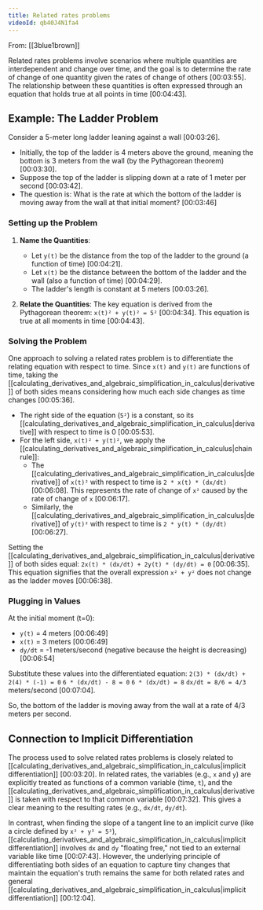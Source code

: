 ```yaml
---
title: Related rates problems
videoId: qb40J4N1fa4
---
```


From: [[3blue1brown]] <br/> 

Related rates problems involve scenarios where multiple quantities are interdependent and change over time, and the goal is to determine the rate of change of one quantity given the rates of change of others <a class="yt-timestamp" data-t="00:03:55">[00:03:55]</a>. The relationship between these quantities is often expressed through an equation that holds true at all points in time <a class="yt-timestamp" data-t="00:04:43">[00:04:43]</a>.

## Example: The Ladder Problem

Consider a 5-meter long ladder leaning against a wall <a class="yt-timestamp" data-t="00:03:26">[00:03:26]</a>.
*   Initially, the top of the ladder is 4 meters above the ground, meaning the bottom is 3 meters from the wall (by the Pythagorean theorem) <a class="yt-timestamp" data-t="00:03:30">[00:03:30]</a>.
*   Suppose the top of the ladder is slipping down at a rate of 1 meter per second <a class="yt-timestamp" data-t="00:03:42">[00:03:42]</a>.
*   The question is: What is the rate at which the bottom of the ladder is moving away from the wall at that initial moment? <a class="yt-timestamp" data-t="00:03:46">[00:03:46]</a>

### Setting up the Problem

1.  **Name the Quantities**:
    *   Let `y(t)` be the distance from the top of the ladder to the ground (a function of time) <a class="yt-timestamp" data-t="00:04:21">[00:04:21]</a>.
    *   Let `x(t)` be the distance between the bottom of the ladder and the wall (also a function of time) <a class="yt-timestamp" data-t="00:04:29">[00:04:29]</a>.
    *   The ladder's length is constant at 5 meters <a class="yt-timestamp" data-t="00:03:26">[00:03:26]</a>.

2.  **Relate the Quantities**: The key equation is derived from the Pythagorean theorem: `x(t)² + y(t)² = 5²` <a class="yt-timestamp" data-t="00:04:34">[00:04:34]</a>. This equation is true at all moments in time <a class="yt-timestamp" data-t="00:04:43">[00:04:43]</a>.

### Solving the Problem

One approach to solving a related rates problem is to differentiate the relating equation with respect to time. Since `x(t)` and `y(t)` are functions of time, taking the [[calculating_derivatives_and_algebraic_simplification_in_calculus|derivative]] of both sides means considering how much each side changes as time changes <a class="yt-timestamp" data-t="00:05:36">[00:05:36]</a>.

*   The right side of the equation (`5²`) is a constant, so its [[calculating_derivatives_and_algebraic_simplification_in_calculus|derivative]] with respect to time is 0 <a class="yt-timestamp" data-t="00:05:53">[00:05:53]</a>.
*   For the left side, `x(t)² + y(t)²`, we apply the [[calculating_derivatives_and_algebraic_simplification_in_calculus|chain rule]]:
    *   The [[calculating_derivatives_and_algebraic_simplification_in_calculus|derivative]] of `x(t)²` with respect to time is `2 * x(t) * (dx/dt)` <a class="yt-timestamp" data-t="00:06:08">[00:06:08]</a>. This represents the rate of change of `x²` caused by the rate of change of `x` <a class="yt-timestamp" data-t="00:06:17">[00:06:17]</a>.
    *   Similarly, the [[calculating_derivatives_and_algebraic_simplification_in_calculus|derivative]] of `y(t)²` with respect to time is `2 * y(t) * (dy/dt)` <a class="yt-timestamp" data-t="00:06:27">[00:06:27]</a>.

Setting the [[calculating_derivatives_and_algebraic_simplification_in_calculus|derivative]] of both sides equal:
`2x(t) * (dx/dt) + 2y(t) * (dy/dt) = 0` <a class="yt-timestamp" data-t="00:06:35">[00:06:35]</a>.
This equation signifies that the overall expression `x² + y²` does not change as the ladder moves <a class="yt-timestamp" data-t="00:06:38">[00:06:38]</a>.

### Plugging in Values

At the initial moment (t=0):
*   `y(t)` = 4 meters <a class="yt-timestamp" data-t="00:06:49">[00:06:49]</a>
*   `x(t)` = 3 meters <a class="yt-timestamp" data-t="00:06:49">[00:06:49]</a>
*   `dy/dt` = -1 meters/second (negative because the height is decreasing) <a class="yt-timestamp" data-t="00:06:54">[00:06:54]</a>

Substitute these values into the differentiated equation:
`2(3) * (dx/dt) + 2(4) * (-1) = 0`
`6 * (dx/dt) - 8 = 0`
`6 * (dx/dt) = 8`
`dx/dt = 8/6 = 4/3` meters/second <a class="yt-timestamp" data-t="00:07:04">[00:07:04]</a>.

So, the bottom of the ladder is moving away from the wall at a rate of 4/3 meters per second.

## Connection to Implicit Differentiation

The process used to solve related rates problems is closely related to [[calculating_derivatives_and_algebraic_simplification_in_calculus|implicit differentiation]] <a class="yt-timestamp" data-t="00:03:20">[00:03:20]</a>.
In related rates, the variables (e.g., `x` and `y`) are explicitly treated as functions of a common variable (time, `t`), and the [[calculating_derivatives_and_algebraic_simplification_in_calculus|derivative]] is taken with respect to that common variable <a class="yt-timestamp" data-t="00:07:32">[00:07:32]</a>. This gives a clear meaning to the resulting rates (e.g., `dx/dt`, `dy/dt`).

In contrast, when finding the slope of a tangent line to an implicit curve (like a circle defined by `x² + y² = 5²`), [[calculating_derivatives_and_algebraic_simplification_in_calculus|implicit differentiation]] involves `dx` and `dy` "floating free," not tied to an external variable like time <a class="yt-timestamp" data-t="00:07:43">[00:07:43]</a>. However, the underlying principle of differentiating both sides of an equation to capture tiny changes that maintain the equation's truth remains the same for both related rates and general [[calculating_derivatives_and_algebraic_simplification_in_calculus|implicit differentiation]] <a class="yt-timestamp" data-t="00:12:04">[00:12:04]</a>.